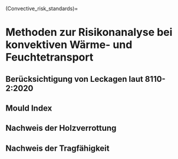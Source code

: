 (Convective_risk_standards)=
# Methoden zur Risikonanalyse bei konvektiven Wärme- und Feuchtetransport
## Berücksichtigung von Leckagen laut 8110-2:2020
## Mould Index
## Nachweis der Holzverrottung
## Nachweis der Tragfähigkeit